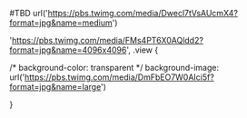 #TBD
url('https://pbs.twimg.com/media/Dwecl7tVsAUcmX4?format=jpg&name=medium')

 'https://pbs.twimg.com/media/FMs4PT6X0AQldd2?format=jpg&name=4096x4096',
 .view {
  
  /* background-color: transparent */
   background-image: url('https://pbs.twimg.com/media/DmFbEO7W0AIci5f?format=jpg&name=large')
  
}